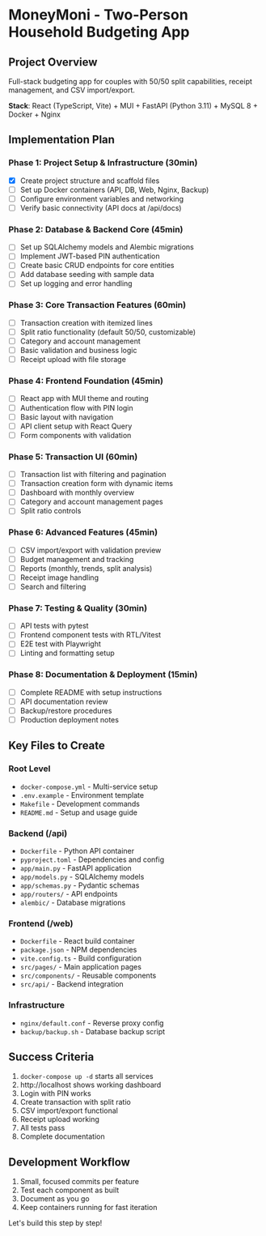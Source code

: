 # MoneyMoni - Two-Person Household Budgeting App

## Project Overview
Full-stack budgeting app for couples with 50/50 split capabilities, receipt management, and CSV import/export.

**Stack**: React (TypeScript, Vite) + MUI + FastAPI (Python 3.11) + MySQL 8 + Docker + Nginx

## Implementation Plan

### Phase 1: Project Setup & Infrastructure (30min)
- [x] Create project structure and scaffold files
- [ ] Set up Docker containers (API, DB, Web, Nginx, Backup)
- [ ] Configure environment variables and networking
- [ ] Verify basic connectivity (API docs at /api/docs)

### Phase 2: Database & Backend Core (45min)
- [ ] Set up SQLAlchemy models and Alembic migrations
- [ ] Implement JWT-based PIN authentication
- [ ] Create basic CRUD endpoints for core entities
- [ ] Add database seeding with sample data
- [ ] Set up logging and error handling

### Phase 3: Core Transaction Features (60min)
- [ ] Transaction creation with itemized lines
- [ ] Split ratio functionality (default 50/50, customizable)
- [ ] Category and account management
- [ ] Basic validation and business logic
- [ ] Receipt upload with file storage

### Phase 4: Frontend Foundation (45min)
- [ ] React app with MUI theme and routing
- [ ] Authentication flow with PIN login
- [ ] Basic layout with navigation
- [ ] API client setup with React Query
- [ ] Form components with validation

### Phase 5: Transaction UI (60min)
- [ ] Transaction list with filtering and pagination
- [ ] Transaction creation form with dynamic items
- [ ] Dashboard with monthly overview
- [ ] Category and account management pages
- [ ] Split ratio controls

### Phase 6: Advanced Features (45min)
- [ ] CSV import/export with validation preview
- [ ] Budget management and tracking
- [ ] Reports (monthly, trends, split analysis)
- [ ] Receipt image handling
- [ ] Search and filtering

### Phase 7: Testing & Quality (30min)
- [ ] API tests with pytest
- [ ] Frontend component tests with RTL/Vitest
- [ ] E2E test with Playwright
- [ ] Linting and formatting setup

### Phase 8: Documentation & Deployment (15min)
- [ ] Complete README with setup instructions
- [ ] API documentation review
- [ ] Backup/restore procedures
- [ ] Production deployment notes

## Key Files to Create

### Root Level
- `docker-compose.yml` - Multi-service setup
- `.env.example` - Environment template
- `Makefile` - Development commands
- `README.md` - Setup and usage guide

### Backend (/api)
- `Dockerfile` - Python API container
- `pyproject.toml` - Dependencies and config
- `app/main.py` - FastAPI application
- `app/models.py` - SQLAlchemy models
- `app/schemas.py` - Pydantic schemas
- `app/routers/` - API endpoints
- `alembic/` - Database migrations

### Frontend (/web)
- `Dockerfile` - React build container
- `package.json` - NPM dependencies
- `vite.config.ts` - Build configuration
- `src/pages/` - Main application pages
- `src/components/` - Reusable components
- `src/api/` - Backend integration

### Infrastructure
- `nginx/default.conf` - Reverse proxy config
- `backup/backup.sh` - Database backup script

## Success Criteria
1. `docker-compose up -d` starts all services
2. http://localhost shows working dashboard
3. Login with PIN works
4. Create transaction with split ratio
5. CSV import/export functional
6. Receipt upload working
7. All tests pass
8. Complete documentation

## Development Workflow
1. Small, focused commits per feature
2. Test each component as built
3. Document as you go
4. Keep containers running for fast iteration

Let's build this step by step!
